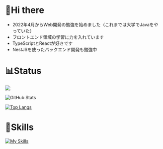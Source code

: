 # 👋Hi there
- 2022年4月からWeb開発の勉強を始めました（これまでは大学でJavaをやっていた）
- フロントエンド領域の学習に力を入れています
- TypeScriptとReactが好きです
- NestJSを使ったバックエンド開発も勉強中

# 📊Status
![](https://github-profile-summary-cards.vercel.app/api/cards/profile-details?username=caltistals&theme=vue)
 
![GitHub Stats](https://github-readme-stats.vercel.app/api?username=caltistals&show_icons=true)
 
[![Top Langs](https://github-readme-stats.vercel.app/api/top-langs/?username=caltistals&layout=compact&langs_count=6)](https://github.com/anuraghazra/github-readme-stats)

# 🦾Skills
[![My Skills](https://skillicons.dev/icons?i=java,js,ts,html,css,nodejs,react,nextjs,tailwind,vite,firebase,git,github&perline=5&theme=light)](https://skillicons.dev)
<!--
**caltistals/caltistals** is a ✨ _special_ ✨ repository because its `README.md` (this file) appears on your GitHub profile.

Here are some ideas to get you started:

- 🔭 I’m currently working on ...
- 🌱 I’m currently learning ...
- 👯 I’m looking to collaborate on ...
- 🤔 I’m looking for help with ...
- 💬 Ask me about ...
- 📫 How to reach me: ...
- 😄 Pronouns: ...
- ⚡ Fun fact: ...
-->
